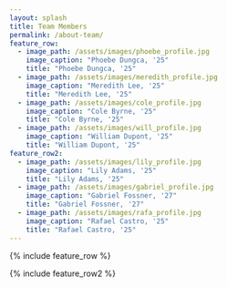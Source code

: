```yaml
---
layout: splash
title: Team Members
permalink: /about-team/
feature_row:
  - image_path: /assets/images/phoebe_profile.jpg
    image_caption: "Phoebe Dungca, '25"
    title: "Phoebe Dungca, '25"
  - image_path: /assets/images/meredith_profile.jpg
    image_caption: "Meredith Lee, '25"
    title: "Meredith Lee, '25"
  - image_path: /assets/images/cole_profile.jpg
    image_caption: "Cole Byrne, '25"
    title: "Cole Byrne, '25"
  - image_path: /assets/images/will_profile.jpg
    image_caption: "William Dupont, '25"
    title: "William Dupont, '25"
feature_row2:
  - image_path: /assets/images/lily_profile.jpg
    image_caption: "Lily Adams, '25"
    title: "Lily Adams, '25"
  - image_path: /assets/images/gabriel_profile.jpg
    image_caption: "Gabriel Fossner, '27"
    title: "Gabriel Fossner, '27"
  - image_path: /assets/images/rafa_profile.jpg
    image_caption: "Rafael Castro, '25"
    title: "Rafael Castro, '25"
---
```


{% include feature_row %}

{% include feature_row2 %}


